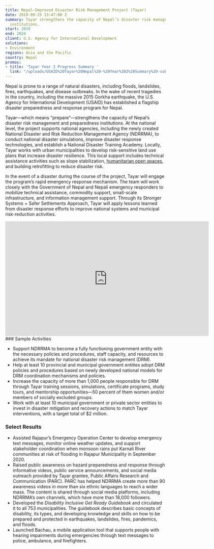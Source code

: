 ```yaml
---
title: Nepal—Improved Disaster Risk Management Project (Tayar)
date: 2019-09-25 13:47:00 Z
summary: Tayar strengthens the capacity of Nepal’s disaster risk management and preparedness
  institutions.
start: 2019
end: 2024
client: U.S. Agency for International Development
solutions:
- Environment
regions: Asia and the Pacific
country: Nepal
promos:
- title: 'Tayar Year 2 Progress Summary '
  link: "/uploads/USAID%20Tayar%20Nepal%20-%20Year%202%20Summary%20-submitted.pdf"
---
```


Nepal is prone to a range of natural disasters, including floods, landslides, fires, earthquakes, and disease outbreaks. In the wake of recent tragedies in the country, including the massive 2015 Gorkha earthquake, the U.S. Agency for International Development (USAID) has established a flagship disaster preparedness and response program for Nepal.  

Tayar—which means “prepare”—strengthens the capacity of Nepal’s disaster risk management and preparedness institutions. At the national level, the project supports national agencies, including the newly created National Disaster and Risk Reduction Management Agency (NDRRMA), to conduct national disaster simulations, improve disaster response technologies, and establish a National Disaster Training Academy. Locally, Tayar works with urban municipalities to develop risk-sensitive land use plans that increase disaster resilience. This local support includes technical assistance activities such as slope stabilization, [humanitarian open spaces](https://www.iom.int/news/iom-urges-kathmandu-residents-preserve-humanitarian-open-spaces), and building retrofitting to reduce disaster risk.

In the event of a disaster during the course of the project, Tayar will engage the program’s rapid emergency response mechanism. The team will work closely with the Government of Nepal and Nepali emergency responders to mobilize technical assistance, commodity support, small-scale infrastructure, and information management support. Through its Stronger Systems + Safer Settlements Approach, Tayar will apply lessons learned from disaster response efforts to improve national systems and municipal risk-reduction activities.
<iframe src="https://player.vimeo.com/video/612672767?h=e66675eb52" width="640" height="360" frameborder="0" allow="autoplay; fullscreen; picture-in-picture" allowfullscreen></iframe>
### Sample Activities

* Support NDRRMA to become a fully functioning government entity with the necessary policies and procedures, staff capacity, and resources to achieve its mandate for national disaster risk management (DRM).
* Help at least 10 provincial and municipal government entities adopt DRM policies and procedures based on newly developed national models for DRM coordination mechanisms and policies.
* Increase the capacity of more than 1,000 people responsible for DRM through Tayar training sessions, simulations, certificate programs, study tours, and mentorship opportunities—50 percent of them women and/or members of socially excluded groups. 
* Work with at least 10 municipal government or private sector entities to invest in disaster mitigation and recovery actions to match Tayar interventions, with a target total of $2 million. 

### Select Results

* Assisted Rajapur’s Emergency Operation Center to develop emergency text messages, monitor online weather updates, and support stakeholder coordination when monsoon rains put Karnali River communities at risk of flooding in Rajapur Municipality in September 2020. 
* Raised public awareness on hazard preparedness and response through informative videos, public service announcements, and social media outreach provided by Tayar grantee, Public Affairs Research and Communication (PARC). PARC has helped NDRRMA create more than 90 awareness videos in more than six ethnic languages to reach a wider mass. The content is shared through social media platforms, including NDRRMA’s own channels, which have more than 18,000 followers. 
* Developed the *Disability Inclusive Get Ready Guidebook* and circulated it to all 753 municipalities. The guidebook describes basic concepts of disability, its types, and developing
knowledge and skills on how to be prepared and protected in earthquakes, landslides, fires, pandemics, and floods.
* Launched Bachau, a mobile application tool that supports people with hearing impairments during emergencies through text messages to police, ambulance, and firefighters. 
